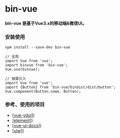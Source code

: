 # bin-vue

#### bin-vue 是基于Vue3.x的移动端&微信UI。

### 安装使用
```
npm install --save-dev bin-vue

// 全局
import Vue from 'vue';
import binvue from 'bin-vue';
Vue.use(binvue);

// 按需引入
import Vue from 'vue';
import {Button} from 'bin-vue/bindist/dist/button';
Vue.component(Button.name, Button);

```

### 参考、使用的项目

* <a href="https://github.com/ydcss/vue-ydui" target="_blank">[vue-ydui]</a>)
* <a href="https://github.com/ElemeFE/element" target="_blank">[element]</a>)
* <a href="https://github.com/kitorv/vue-ui-docs" target="_blank">[vue-ui-docs]</a>)
* <a href="https://github.com/uiw-react/uiw" target="_blank">[uiw]</a>)
